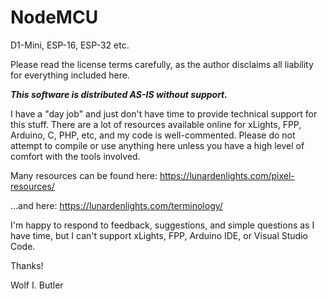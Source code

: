 # NodeMCU
 D1-Mini, ESP-16, ESP-32 etc.

Please read the license terms carefully, as the author disclaims all liability for everything included here.

***This software is distributed AS-IS without support.*** 

I have a "day job" and just don't have time to provide technical support for this stuff. There are a lot of resources available online for xLights, FPP, Arduino, C, PHP, etc, and my code is well-commented. Please do not attempt to compile or use anything here unless you have a high level of comfort with the tools involved.

Many resources can be found here: https://lunardenlights.com/pixel-resources/

...and here: https://lunardenlights.com/terminology/

I'm happy to respond to feedback, suggestions, and simple questions as I have time, but I can't support xLights, FPP, Arduino IDE, or Visual Studio Code.

Thanks!

Wolf I. Butler
